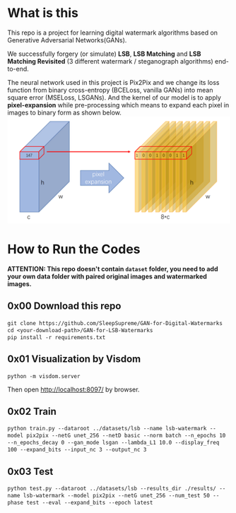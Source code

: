# What is this

This repo is a project for learning digital watermark algorithms based on Generative Adversarial Networks(GANs).

We successfully forgery (or simulate) **LSB**, **LSB Matching** and  **LSB Matching Revisited** (3 different watermark / steganograph algorithms) end-to-end.

The neural network used in this project is Pix2Pix and we change its loss function from binary cross-entropy (BCELoss, vanilla GANs) into mean square error (MSELoss, LSGANs). And the kernel of our model is to apply **pixel-expansion** while pre-processing which means to expand each pixel in images to binary form as shown below.
![pixel-expansion](./images/pixel_expansion.jpg)


# How to Run the Codes

**ATTENTION: This repo doesn't contain `dataset` folder, you need to add your own data folder with paired original images and watermarked images.**

## 0x00 Download this repo
```
git clone https://github.com/SleepSupreme/GAN-for-Digital-Watermarks
cd <your-download-path>/GAN-for-LSB-Watermarks
pip install -r requirements.txt
```

## 0x01 Visualization by Visdom
```
python -m visdom.server
```
Then open [http://localhost:8097/](http://localhost:8097/) by browser.

## 0x02 Train
```
python train.py --dataroot ../datasets/lsb --name lsb-watermark --model pix2pix --netG unet_256 --netD basic --norm batch --n_epochs 10 --n_epochs_decay 0 --gan_mode lsgan --lambda_L1 10.0 --display_freq 100 --expand_bits --input_nc 3 --output_nc 3
```

## 0x03 Test
```
python test.py --dataroot ../datasets/lsb --results_dir ./results/ --name lsb-watermark --model pix2pix --netG unet_256 --num_test 50 --phase test --eval --expand_bits --epoch latest
```
